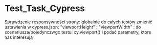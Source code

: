 # Test_Task_Cypress
Sprawdzenie responsywności strony: 
globalnie do całych testów zmienić ustawienia w cypress.json: 
"viewportHeight" :
"viewportWidth" :
do scenariusza/pojedynczwgo testu: cy.viewport()
i podać parametry, które nas interesują